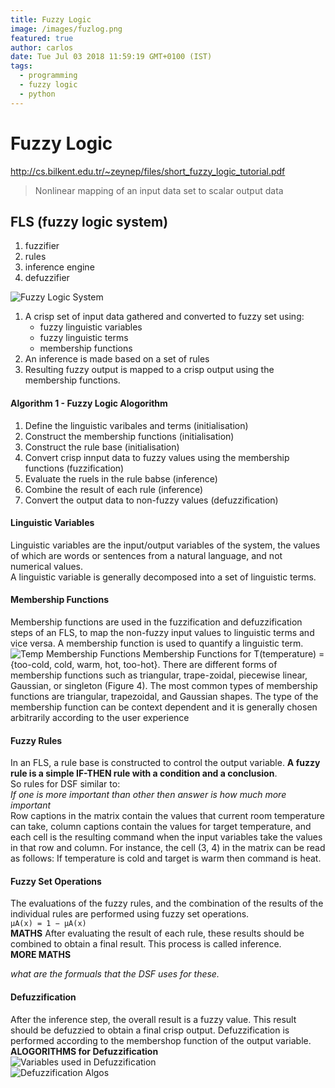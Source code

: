 ```yaml
---
title: Fuzzy Logic
image: /images/fuzlog.png  
featured: true
author: carlos
date: Tue Jul 03 2018 11:59:19 GMT+0100 (IST)
tags:
  - programming  
  - fuzzy logic  
  - python  
---
```


# Fuzzy Logic
<http://cs.bilkent.edu.tr/~zeynep/files/short_fuzzy_logic_tutorial.pdf>

> Nonlinear mapping of an input data set to scalar output data  

## FLS (fuzzy logic system)  

 1. fuzzifier  
 2. rules  
 3. inference engine  
 4. defuzzifier  

![Fuzzy Logic System](/images/fls.png)  


 1. A crisp set of input data gathered and converted to fuzzy set using:  
     * fuzzy linguistic variables  
     * fuzzy linguistic terms  
     * membership functions  
 2. An inference is made based on a set of rules  
 3. Resulting fuzzy output is mapped to a crisp output using the membership functions.  

#### Algorithm 1 - Fuzzy Logic Alogorithm  

 1. Define the linguistic varibales and terms (initialisation)  
 2. Construct the membership functions (initialisation)  
 3. Construct the rule base (initialisation)  
 4. Convert crisp innput data to fuzzy values using the membership functions (fuzzification)  
 5. Evaluate the ruels in the rule babse (inference)  
 6. Combine the result of each rule (inference)  
 7. Convert the output data to non-fuzzy values (defuzzification)  


#### Linguistic Variables  

Linguistic variables are the input/output variables of the system, the values of which are words or sentences from a natural language, and not numerical values.  
A linguistic variable is generally decomposed into a set of linguistic terms.  

#### Membership Functions  
Membership functions are used in the fuzzification and defuzzification steps of an FLS, to map the non-fuzzy input values to linguistic terms and vice versa.
A membership function is used to quantify a linguistic term. 
![Temp Membership Functions](/images/temp.jpg)
Membership Functions for T(temperature) = {too-cold, cold, warm, hot, too-hot}.
There are different forms of membership functions such as triangular, trape-zoidal, piecewise linear, Gaussian, or singleton (Figure 4). The most common types of membership 
functions are triangular, trapezoidal, and Gaussian shapes. The type of the membership function can be context dependent and it is generally chosen arbitrarily according to the user experience  

#### Fuzzy Rules
In an FLS, a rule base is constructed to control the output variable. **A fuzzy rule is a simple IF-THEN rule with a condition and a conclusion**.  
So rules for DSF similar to:  
*If one is more important than other then answer is how much more important*    
Row captions in the matrix contain the values that current room temperature can take, column captions contain the values for target temperature, and each cell is the resulting
command when the input variables take the values in that row and column. For instance, the cell (3, 4) in the matrix can be read as follows: If temperature is cold and target is warm then command is heat.  

#### Fuzzy Set Operations
The evaluations of the fuzzy rules, and the combination of the results of the individual rules are performed using fuzzy set operations.  
  `μA(x) = 1 − μA(x)`  
  **MATHS**
After evaluating the result of each rule, these results should be combined to obtain a final result. This process is called inference.   
  **MORE MATHS**  

*what are the formuals that the DSF uses for these.*  

#### Defuzzification  
After the inference step, the overall result is a fuzzy value. This result should be defuzzied to obtain a final crisp output. Defuzzification is performed according to the membershop function of the output variable.  
**ALOGORITHMS for Defuzzification**  
![Variables used in Defuzzification](/images/defuzz2.png)  
![Defuzzification Algos](/images/defuzz1.png)  
